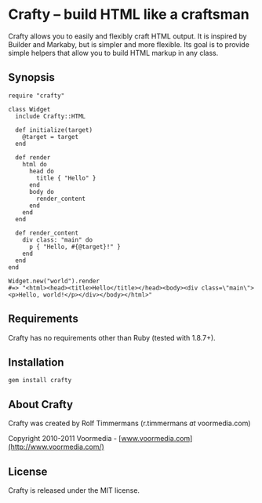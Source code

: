 Crafty – build HTML like a craftsman
=====================================

Crafty allows you to easily and flexibly craft HTML output. It is inspired
by Builder and Markaby, but is simpler and more flexible. Its goal is to
provide simple helpers that allow you to build HTML markup in any class.

Synopsis
--------

    require "crafty"

    class Widget
      include Crafty::HTML

      def initialize(target)
        @target = target
      end

      def render
        html do
          head do
            title { "Hello" }
          end
          body do
            render_content
          end
        end
      end

      def render_content
        div class: "main" do
          p { "Hello, #{@target}!" }
        end
      end
    end

    Widget.new("world").render
    #=> "<html><head><title>Hello</title></head><body><div class=\"main\"><p>Hello, world!</p></div></body></html>"

Requirements
------------

Crafty has no requirements other than Ruby (tested with 1.8.7+).

Installation
------------

    gem install crafty

About Crafty
-------------

Crafty was created by Rolf Timmermans (r.timmermans *at* voormedia.com)

Copyright 2010-2011 Voormedia - [www.voormedia.com](http://www.voormedia.com/)


License
-------

Crafty is released under the MIT license.

